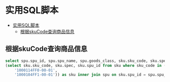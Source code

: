 # 实用SQL脚本  

- [实用SQL脚本](#实用sql脚本)
  - [根据skuCode查询商品信息](#根据skucode查询商品信息)

## 根据skuCode查询商品信息  

```sql  
select spu.spu_id, spu.spu_name, spu.goods_class, sku.sku_code, sku.spec from 
(select sku.sku_code, sku.spec, sku.spu_id from sku where sku_code in (
    '1000114FF0-00-01',
    '1000104FF1-00-01')) as sku inner join spu on sku.spu_id = spu.spu_id;
```  
